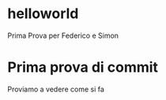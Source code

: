 # helloworld
Prima Prova per Federico e Simon

# Prima prova di commit
Proviamo a vedere come si fa
